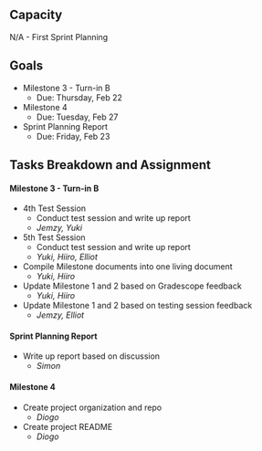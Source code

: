 ## Capacity
N/A - First Sprint Planning

## Goals
- Milestone 3 - Turn-in B
	- Due: Thursday, Feb 22
- Milestone 4 
	- Due: Tuesday, Feb 27
- Sprint Planning Report
	- Due: Friday, Feb 23

## Tasks Breakdown and Assignment
#### Milestone 3 - Turn-in B
- 4th Test Session
	- Conduct test session and write up report
	- *Jemzy, Yuki*
- 5th Test Session
	- Conduct test session and write up report
	- *Yuki, Hiiro, Elliot*
- Compile Milestone documents into one living document
	- *Yuki, Hiiro*
- Update Milestone 1 and 2 based on Gradescope feedback
	- *Yuki, Hiiro*
- Update Milestone 1 and 2 based on testing session feedback
	- *Jemzy, Elliot*

#### Sprint Planning Report
- Write up report based on discussion
	- *Simon*
#### Milestone 4 
- Create project organization and repo
	- *Diogo*
- Create project README
	- *Diogo*
